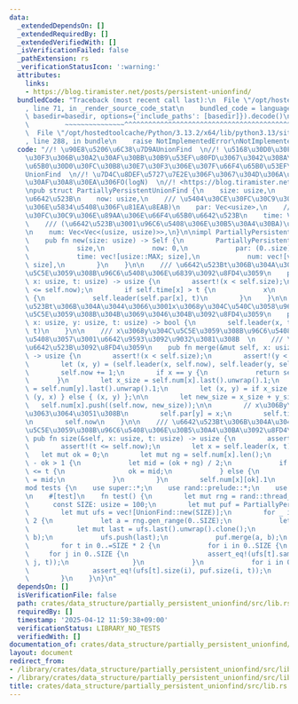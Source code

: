 ```yaml
---
data:
  _extendedDependsOn: []
  _extendedRequiredBy: []
  _extendedVerifiedWith: []
  _isVerificationFailed: false
  _pathExtension: rs
  _verificationStatusIcon: ':warning:'
  attributes:
    links:
    - https://blog.tiramister.net/posts/persistent-unionfind/
  bundledCode: "Traceback (most recent call last):\n  File \"/opt/hostedtoolcache/Python/3.13.2/x64/lib/python3.13/site-packages/onlinejudge_verify/documentation/build.py\"\
    , line 71, in _render_source_code_stat\n    bundled_code = language.bundle(stat.path,\
    \ basedir=basedir, options={'include_paths': [basedir]}).decode()\n          \
    \         ~~~~~~~~~~~~~~~^^^^^^^^^^^^^^^^^^^^^^^^^^^^^^^^^^^^^^^^^^^^^^^^^^^^^^^^^^^^^^^^^^\n\
    \  File \"/opt/hostedtoolcache/Python/3.13.2/x64/lib/python3.13/site-packages/onlinejudge_verify/languages/rust.py\"\
    , line 288, in bundle\n    raise NotImplementedError\nNotImplementedError\n"
  code: "//! \u90E8\u5206\u6C38\u7D9AUnionFind  \n//! \u5168\u30D0\u30FC\u30B8\u30E7\
    \u30F3\u306B\u30A2\u30AF\u30BB\u30B9\u53EF\u80FD\u3067\u3042\u308A\u3001\u6700\
    \u65B0\u30D0\u30FC\u30B8\u30E7\u30F3\u306E\u307F\u66F4\u65B0\u53EF\u80FD\u306A\
    UnionFind  \n//! \u7D4C\u8DEF\u5727\u7E2E\u306F\u3067\u304D\u306A\u3044\u306E\u3067\
    \u30AF\u30A8\u30EA\u306FO(logN)  \n//! <https://blog.tiramister.net/posts/persistent-unionfind/>\n\
    \npub struct PartiallyPersistentUnionFind {\n    size: usize,\n    /// \u73FE\u5728\
    \u6642\u523B\n    now: usize,\n    /// \u5404\u30CE\u30FC\u30C9\u306E\u89AA(\u6839\
    \u306E\u5834\u5408\u306F\u81EA\u8EAB)\n    par: Vec<usize>,\n    /// \u5404\u30CE\
    \u30FC\u30C9\u306E\u89AA\u306E\u66F4\u65B0\u6642\u523B\n    time: Vec<usize>,\n\
    \    /// (\u6642\u523B\u3001\u96C6\u5408\u306E\u30B5\u30A4\u30BA)\u306E\u8A18\u9332\
    \n    num: Vec<Vec<(usize, usize)>>,\n}\n\nimpl PartiallyPersistentUnionFind {\n\
    \    pub fn new(size: usize) -> Self {\n        PartiallyPersistentUnionFind {\n\
    \            size,\n            now: 0,\n            par: (0..size).collect(),\n\
    \            time: vec![usize::MAX; size],\n            num: vec![vec![(0, 1)];\
    \ size],\n        }\n    }\n\n    /// \u6642\u523Bt\u306B\u304A\u3044\u3066x\u306E\
    \u5C5E\u3059\u308B\u96C6\u5408\u306E\u6839\u3092\u8FD4\u3059\n    pub fn leader(&self,\
    \ x: usize, t: usize) -> usize {\n        assert!(x < self.size);\n        assert!(t\
    \ <= self.now);\n        if self.time[x] > t {\n            x\n        } else\
    \ {\n            self.leader(self.par[x], t)\n        }\n    }\n\n    /// \u6642\
    \u523Bt\u306B\u304A\u3044\u3066\u3001x\u3068y\u304C\u540C\u3058\u96C6\u5408\u306B\
    \u5C5E\u3059\u308B\u304B\u3069\u3046\u304B\u3092\u8FD4\u3059\n    pub fn same(&self,\
    \ x: usize, y: usize, t: usize) -> bool {\n        self.leader(x, t) == self.leader(y,\
    \ t)\n    }\n\n    /// x\u3068y\u304C\u5C5E\u3059\u308B\u96C6\u5408\u3092\u4F75\
    \u5408\u3057\u3001\u6642\u9593\u3092\u9032\u3081\u308B  \n    /// \u6700\u65B0\
    \u6642\u523B\u3092\u8FD4\u3059\n    pub fn merge(&mut self, x: usize, y: usize)\
    \ -> usize {\n        assert!(x < self.size);\n        assert!(y < self.size);\n\
    \        let (x, y) = (self.leader(x, self.now), self.leader(y, self.now));\n\
    \        self.now += 1;\n        if x == y {\n            return self.now;\n \
    \       }\n        let x_size = self.num[x].last().unwrap().1;\n        let y_size\
    \ = self.num[y].last().unwrap().1;\n        let (x, y) = if x_size < y_size {\
    \ (y, x) } else { (x, y) };\n\n        let new_size = x_size + y_size;\n     \
    \   self.num[x].push((self.now, new_size));\n\n        // x\u306By\u3092\u304F\
    \u3063\u3064\u3051\u308B\n        self.par[y] = x;\n        self.time[y] = self.now;\n\
    \n        self.now\n    }\n\n    /// \u6642\u523Bt\u306B\u304A\u3044\u3066x\u306E\
    \u5C5E\u3059\u308B\u96C6\u5408\u306E\u30B5\u30A4\u30BA\u3092\u8FD4\u3059\n   \
    \ pub fn size(&self, x: usize, t: usize) -> usize {\n        assert!(x < self.size);\n\
    \        assert!(t <= self.now);\n        let x = self.leader(x, t);\n\n     \
    \   let mut ok = 0;\n        let mut ng = self.num[x].len();\n        while ng\
    \ - ok > 1 {\n            let mid = (ok + ng) / 2;\n            if self.num[x][mid].0\
    \ <= t {\n                ok = mid;\n            } else {\n                ng\
    \ = mid;\n            }\n        }\n        self.num[x][ok].1\n    }\n}\n\n#[cfg(test)]\n\
    mod tests {\n    use super::*;\n    use rand::prelude::*;\n    use unionfind::UnionFind;\n\
    \n    #[test]\n    fn test() {\n        let mut rng = rand::thread_rng();\n  \
    \      const SIZE: usize = 100;\n        let mut puf = PartiallyPersistentUnionFind::new(SIZE);\n\
    \        let mut ufs = vec![UnionFind::new(SIZE)];\n        for _ in 0..SIZE *\
    \ 2 {\n            let a = rng.gen_range(0..SIZE);\n            let b = rng.gen_range(0..SIZE);\n\
    \            let mut last = ufs.last().unwrap().clone();\n            last.merge(a,\
    \ b);\n            ufs.push(last);\n            puf.merge(a, b);\n        }\n\
    \        for t in 0..=SIZE * 2 {\n            for i in 0..SIZE {\n           \
    \     for j in 0..SIZE {\n                    assert_eq!(ufs[t].same(i, j), puf.same(i,\
    \ j, t));\n                }\n            }\n            for i in 0..SIZE {\n\
    \                assert_eq!(ufs[t].size(i), puf.size(i, t));\n            }\n\
    \        }\n    }\n}\n"
  dependsOn: []
  isVerificationFile: false
  path: crates/data_structure/partially_persistent_unionfind/src/lib.rs
  requiredBy: []
  timestamp: '2025-04-12 11:59:38+09:00'
  verificationStatus: LIBRARY_NO_TESTS
  verifiedWith: []
documentation_of: crates/data_structure/partially_persistent_unionfind/src/lib.rs
layout: document
redirect_from:
- /library/crates/data_structure/partially_persistent_unionfind/src/lib.rs
- /library/crates/data_structure/partially_persistent_unionfind/src/lib.rs.html
title: crates/data_structure/partially_persistent_unionfind/src/lib.rs
---
```

